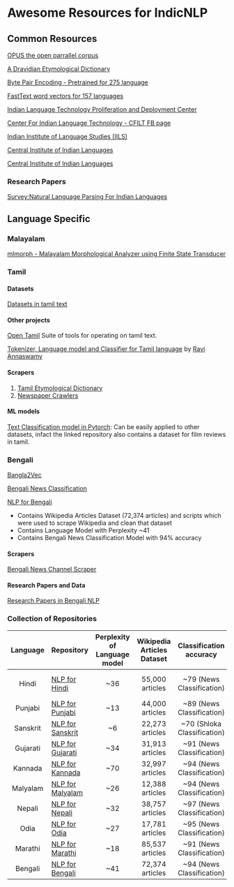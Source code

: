 # Awesome Resources for IndicNLP

## Common Resources
[OPUS the open parrallel corpus](http://opus.nlpl.eu/OpenSubtitles-v2018.php)

[A Dravidian Etymological Dictionary](https://dsalsrv04.uchicago.edu/cgi-bin/app/burrow_query.py?page=1)

[Byte Pair Encoding - Pretrained for 275 language](https://nlp.h-its.org/bpemb/)

[FastText word vectors for 157 languages](https://fasttext.cc/docs/en/crawl-vectors.html)

[Indian Language Technology Proliferation and Deployment Center](http://www.tdil-dc.in)

[Center For Indian Language Technology - CFILT FB page](https://www.facebook.com/cfiltindia/posts/indic-nlp-library-now-has-a-home-page-httpanoopkunchukuttangithubioindic_nlp_lib/494616084032490/)

[Indian Institute of Language Studies (IILS)](http://koausa.org/iils/)

[Central Institute of Indian Languages](https://www.ciil.org/Default.aspx)

[Central Institute of Indian Languages](http://ldcil.org)

### Research Papers
[Survey:Natural Language Parsing For Indian Languages](https://arxiv.org/pdf/1501.07005.pdf)

## Language Specific

### Malayalam
[mlmorph - Malayalam Morphological Analyzer using Finite State Transducer](https://gitlab.com/smc/mlmorph)

### Tamil
#### Datasets
[Datasets in tamil text](https://github.com/vanangamudi/tharavukkanam)

#### Other projects
[Open Tamil](https://github.com/Ezhil-Language-Foundation/open-tamil) Suite of tools for operating on tamil text.

[Tokenizer, Language model and Classifier for Tamil language](https://github.com/ravi-annaswamy/tamil_lm_spm_fai) by [Ravi Annaswamy](https://github.com/ravi-annaswamy)
#### Scrapers
1. [Tamil Etymological Dictionary](https://github.com/vanangamudi/tamilvu-etymdict-scraper)
2. [Newspaper Crawlers](https://github.com/vanangamudi/newspaper-crawler-scripts)

#### ML models
[Text Classification model in Pytorch](https://github.com/vanangamudi/tamil-news-classification): Can be easily applied to other datasets, infact the linked repository also contains a dataset for film reviews in tamil.

### Bengali

[Bangla2Vec](https://github.com/soham96/Bangla2Vec)

[Bengali News Classification](https://github.com/soham96/Bengali_news_classifier)

[NLP for Bengali](https://github.com/goru001/nlp-for-bengali)
* Contains Wikipedia Articles Dataset (72,374 articles) and scripts which were used to scrape Wikipedia and clean that dataset
* Contains Language Model with Perplexity ~41
* Contains Bengali News Classification Model with 94% accuracy

#### Scrapers
[Bengali News Channel Scraper](https://github.com/soham96/bengali_news_crawler)

#### Research Papers and Data

[Research Papers in Bengali NLP](http://www.tdil-dc.in/index.php?option=com_download&task=fsearch&lang=en&limitstart=45&limit=5)

### Collection of Repositories

| Language | Repository                                                      | Perplexity of Language model | Wikipedia Articles Dataset |   Classification accuracy   |     Classification Kappa score    |
|:--------:|-----------------------------------------------------------------|:----------------------------:|:--------------------------:|:---------------------------:|:---------------------------------:|
|   Hindi  | [NLP for Hindi](https://github.com/goru001/nlp-for-hindi)       |              ~36             |       55,000 articles      |  ~79 (News Classification)  | ~30 (Movie Review Classification) |
|  Punjabi | [NLP for Punjabi](https://github.com/goru001/nlp-for-punjabi)   |              ~13             |       44,000 articles      | ~89 (News Classification)   |     ~60 (News Classification)     |
| Sanskrit | [NLP for Sanskrit](https://github.com/goru001/nlp-for-sanskrit) |              ~6              |       22,273 articles      | ~70 (Shloka Classification) |    ~56 (Shloka Classification)    |
| Gujarati | [NLP for Gujarati](https://github.com/goru001/nlp-for-gujarati) |              ~34             |       31,913 articles      |  ~91 (News Classification)  |     ~85 (News Classification)     |
|  Kannada | [NLP for Kannada](https://github.com/goru001/nlp-for-kannada)   |              ~70             |       32,997 articles      |  ~94 (News Classification)  |     ~90 (News Classification)     |
| Malyalam | [NLP for Malyalam](https://github.com/goru001/nlp-for-malyalam) |              ~26             |       12,388 articles      |  ~94 (News Classification)  |     ~91 (News Classification)     |
|  Nepali  | [NLP for Nepali](https://github.com/goru001/nlp-for-nepali)     |              ~32             |       38,757 articles      |  ~97 (News Classification)  |     ~96 (News Classification)     |
|   Odia   | [NLP for Odia](https://github.com/goru001/nlp-for-odia)         |              ~27             |       17,781 articles      |  ~95 (News Classification)  |     ~92 (News Classification)     |
|  Marathi | [NLP for Marathi](https://github.com/goru001/nlp-for-marathi)   |              ~18             |       85,537 articles      |  ~91 (News Classification)  |     ~84 (News Classification)     |
|  Bengali | [NLP for Bengali](https://github.com/goru001/nlp-for-bengali)   |              ~41             |       72,374 articles      |  ~94 (News Classification)  |     ~92 (News Classification)     |
